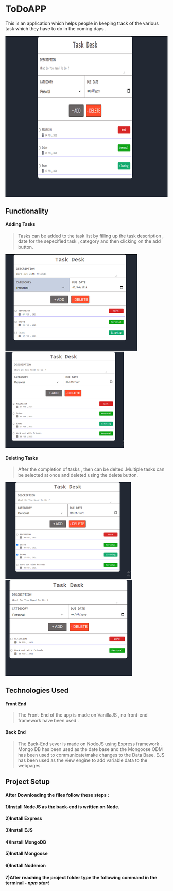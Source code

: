 # ToDoAPP


This is an application which helps people in keeping track of the various task which they have to do in the coming days .

<img src = "/assets/images/app_ss/app_img1.PNG" height="500px" >

## Functionality

#### Adding Tasks
>Tasks can be added to the task list by filling up the task description , date for the sepecified task , category and then clicking on the add button.

<img src = "assets/images/app_ss/Add _ask.PNG" height="300px" >
<img src = "/assets/images/app_ss/added_task.PNG" height="300px" >

#### Deleting Tasks
>After the completion of tasks , then can be delted .Multiple tasks can be selected at once and deleted using the delete button.

<img src = "assets/images/app_ss/delete task.PNG" height="300px" >
<img src = "/assets/images/app_ss/delted_task.PNG" height="300px" >

## Technologies Used
#### Front End
>The Front-End of the app is made on VanillaJS , no front-end framework have been used .
#### Back End
>The Back-End sever is made on NodeJS using Express framework . Mongo DB has been used as the date base and the Mongoose ODM has been used to communicate/make changes to the Data Base. EJS has been used as the view engine to add variable data to the webpages.

## Project Setup

#### After Downloading the files follow these steps : 

#### 1)Install NodeJS as the back-end is written on Node.
#### 2)Install Express 
#### 3)Install EJS
#### 4)Install MongoDB
#### 5)Install Mongoose 
#### 6)Install Nodemon 
#### 7)After reaching the project folder type the following command in the terminal - *npm start*



